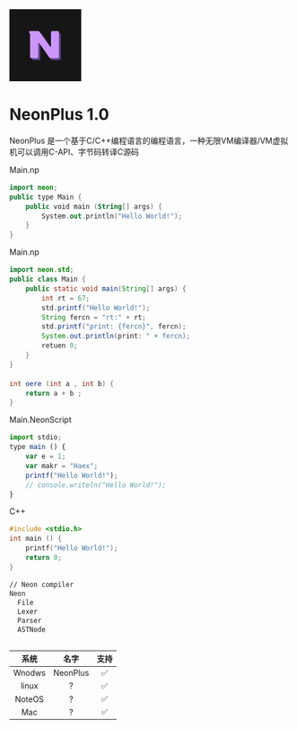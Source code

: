 <picture>
  <source media="(prefers-color-scheme: dark)" srcset="Neon-plus-logo.svg">
  <img src="Neon-plus-logo.svg" alt="NeonLang-Logo" height="128">
</picture>

# NeonPlus 1.0

NeonPlus 是一个基于C/C++编程语言的编程语言，一种无限VM编译器/VM虚拟机可以调用C-API、字节码转译C源码

Main.np
```kt
import neon;
public type Main {
    public void main (String[] args) {
        System.out.println("Hello World!");
    }
}
```



Main.np
```java
import neon.std;
public class Main {
    public static void main(String[] args) {
        int rt = 67;
        std.printf("Hello World!");
        String fercn = "rt:" + rt;
        std.printf("print: {fercn}", fercn);
        System.out.println(print: " + fercn);
        retuen 0;
    }
}

int oere (int a , int b) {
    return a + b ;
}

```


Main.NeonScript
```js
import stdio;
type main () {
    var e = 1;
    var makr = "Haex";
    printf("Hello World!");
    // console.writeln("Hello World!");
}
```


C++
```cpp
#include <stdio.h>
int main () {
    printf("Hello World!");
    return 0;
}
```

```
// Neon compiler
Neon
  File
  Lexer
  Parser
  ASTNode
  

```

| 系统 | 名字 | 支持 | 
|:--:|:--:|:--:|
| Wnodws | NeonPlus | ✅ |
| linux | ? | ✅ |
| NoteOS | ? | ✅ |
| Mac | ? | ✅ |

